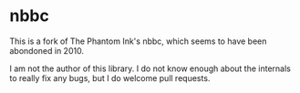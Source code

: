 nbbc
====

This is a fork of The Phantom Ink's nbbc, which seems to have been abondoned in 2010.

I am not the author of this library. I do not know enough about the internals to really fix any bugs, but I do welcome pull requests.
